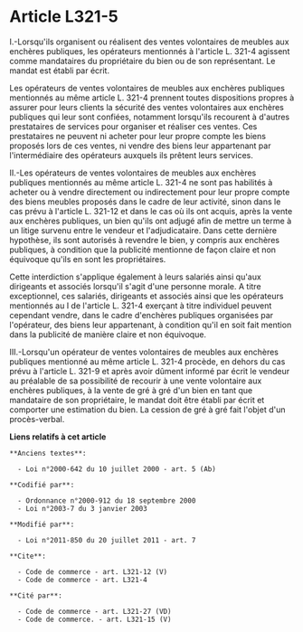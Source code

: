 # Article L321-5

I.-Lorsqu'ils organisent ou réalisent des ventes volontaires de meubles aux enchères publiques, les opérateurs mentionnés à
l'article L. 321-4 agissent comme mandataires du propriétaire du bien ou de son représentant. Le mandat est établi par
écrit. 

Les opérateurs de ventes volontaires de meubles aux enchères publiques mentionnés au même article L. 321-4 prennent toutes
dispositions propres à assurer pour leurs clients la sécurité des ventes volontaires aux enchères publiques qui leur sont
confiées, notamment lorsqu'ils recourent à d'autres prestataires de services pour organiser et réaliser ces ventes. Ces
prestataires ne peuvent ni acheter pour leur propre compte les biens proposés lors de ces ventes, ni vendre des biens leur
appartenant par l'intermédiaire des opérateurs auxquels ils prêtent leurs services. 

II.-Les opérateurs de ventes volontaires de meubles aux enchères publiques mentionnés au même article L. 321-4 ne sont pas
habilités à acheter ou à vendre directement ou indirectement pour leur propre compte des biens meubles proposés dans le cadre
de leur activité, sinon dans le cas prévu à l'article L. 321-12 et dans le cas où ils ont acquis, après la vente aux enchères
publiques, un bien qu'ils ont adjugé afin de mettre un terme à un litige survenu entre le vendeur et l'adjudicataire. Dans
cette dernière hypothèse, ils sont autorisés à revendre le bien, y compris aux enchères publiques, à condition que la
publicité mentionne de façon claire et non équivoque qu'ils en sont les propriétaires. 

Cette interdiction s'applique également à leurs salariés ainsi qu'aux dirigeants et associés lorsqu'il s'agit d'une personne
morale. A titre exceptionnel, ces salariés, dirigeants et associés ainsi que les opérateurs mentionnés au I de l'article L.
321-4 exerçant à titre individuel peuvent cependant vendre, dans le cadre d'enchères publiques organisées par l'opérateur,
des biens leur appartenant, à condition qu'il en soit fait mention dans la publicité de manière claire et non équivoque. 

III.-Lorsqu'un opérateur de ventes volontaires de meubles aux enchères publiques mentionné au même article L. 321-4 procède,
en dehors du cas prévu à l'article L. 321-9 et après avoir dûment informé par écrit le vendeur au préalable de sa possibilité
de recourir à une vente volontaire aux enchères publiques, à la vente de gré à gré d'un bien en tant que mandataire de son
propriétaire, le mandat doit être établi par écrit et comporter une estimation du bien. La cession de gré à gré fait l'objet
d'un procès-verbal.

**Liens relatifs à cet article**

	**Anciens textes**:

	  - Loi n°2000-642 du 10 juillet 2000 - art. 5 (Ab)

	**Codifié par**:

	  - Ordonnance n°2000-912 du 18 septembre 2000
	  - Loi n°2003-7 du 3 janvier 2003

	**Modifié par**:

	  - Loi n°2011-850 du 20 juillet 2011 - art. 7

	**Cite**:

	  - Code de commerce - art. L321-12 (V)
	  - Code de commerce - art. L321-4

	**Cité par**:

	  - Code de commerce - art. L321-27 (VD)
	  - Code de commerce. - art. L321-15 (V)
